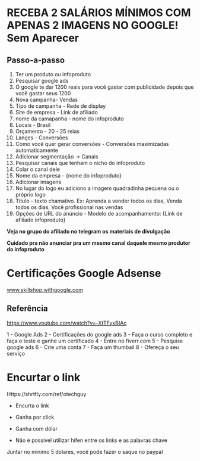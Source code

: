 # RECEBA 2 SALÁRIOS MÍNIMOS COM APENAS 2 IMAGENS NO GOOGLE! Sem Aparecer

## Passo-a-passo

1. Ter um produto ou infoproduto
2. Pesquisar google ads
3. O google te dar 1200 reais para você gastar com publicidade depois que você gastar seus 1200
4. Nova campanha- Vendas
5. Tipo de campanha - Rede de display
6. Site de empresa - Link de afiliado
7. nome da camapanha - nome do infoproduto
8. Locais - Brasil
9. Orçamento - 20 - 25 reias
10. Lançes - Conversões
11. Como você quer gerar conversões - Conversões maximizadas automaticamente
12. Adicionar segmentação -> Canais
13. Pesquisar canais que tenham o nicho do infoproduto
14. Colar o canal dele
15. Nome da empresa - {nome do infoproduto}
16. Adicionar imagens
17. No lugar do logo eu adiciono a imagem quadradinha pequena ou o próprio logo
18. Título - texto chamativo. Ex: Aprenda a vender todos os dias, Venda todos os dias, Você profissional nas vendas
19. Opções de URL do anúncio - Modelo de acompanhamento: {Link de afiliado infoproduto}

**Veja no grupo do afiliado no telegram os materiais de divulgação**

**Cuidado pra não anunciar pra um mesmo canal daquele mesmo produtor do infoproduto**

# Certificações Google Adsense

www.skillshop.withgoogle.com

## Referência
https://www.youtube.com/watch?v=-XtTFyxBIAc


1 - Google Ads
2 - Certificações do google ads
3 - Faça o curso completo e faça o teste e ganhe um certificado
4 - Entre no fiverr.com
5 - Pesquise google ads
6 - Crie uma conta
7 - Faça um thumbail
8 - Ofereça o seu serviço

# Encurtar o link

Https://shrtfly.com/ref/otechguy

- Encurta o link

- Ganha por click

- Ganha com dólar 

- Não é possível utilizar hífen entre os links e as palavras chave

Juntar no minimo 5 dolares, você pode fazer o saque no paypal